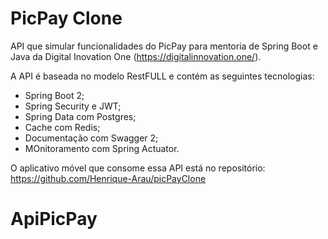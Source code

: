 # PicPay Clone
API que simular funcionalidades do PicPay para mentoria de Spring Boot e Java da Digital Inovation One (https://digitalinnovation.one/).

A API é baseada no modelo RestFULL e contém as seguintes tecnologias:
- Spring Boot 2;
- Spring Security e JWT;
- Spring Data com Postgres;
- Cache com Redis;
- Documentação com Swagger 2;
- MOnitoramento com Spring Actuator.

O aplicativo móvel que consome essa API está no repositório: https://github.com/Henrique-Arau/picPayClone
# ApiPicPay
